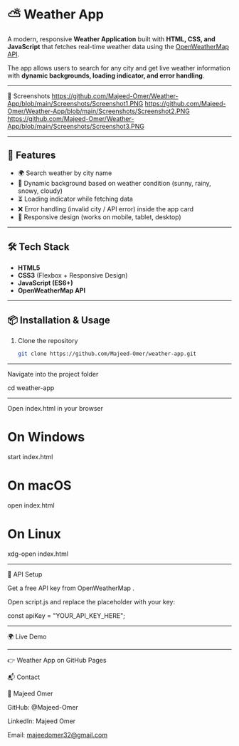# ⛅ Weather App

A modern, responsive **Weather Application** built with **HTML, CSS, and JavaScript** that fetches real-time weather data using the [OpenWeatherMap API](https://openweathermap.org/api).  

The app allows users to search for any city and get live weather information with **dynamic backgrounds, loading indicator, and error handling**.  

---

📸 Screenshots
https://github.com/Majeed-Omer/Weather-App/blob/main/Screenshots/Screenshot1.PNG
https://github.com/Majeed-Omer/Weather-App/blob/main/Screenshots/Screenshot2.PNG
https://github.com/Majeed-Omer/Weather-App/blob/main/Screenshots/Screenshot3.PNG

---

## 🚀 Features
- 🌍 Search weather by city name  
- 🎨 Dynamic background based on weather condition (sunny, rainy, snowy, cloudy)  
- ⏳ Loading indicator while fetching data  
- ❌ Error handling (invalid city / API error) inside the app card  
- 📱 Responsive design (works on mobile, tablet, desktop)  

---

## 🛠️ Tech Stack
- **HTML5**
- **CSS3** (Flexbox + Responsive Design)
- **JavaScript (ES6+)**
- **OpenWeatherMap API**

---

## 📦 Installation & Usage

1. Clone the repository  
   ```bash
   git clone https://github.com/Majeed-Omer/weather-app.git

---

Navigate into the project folder

cd weather-app

---

Open index.html in your browser

# On Windows
start index.html

# On macOS
open index.html

# On Linux
xdg-open index.html

---

🔑 API Setup

Get a free API key from OpenWeatherMap
.

Open script.js and replace the placeholder with your key:

const apiKey = "YOUR_API_KEY_HERE";

---

🌍 Live Demo

---

👉 Weather App on GitHub Pages

📬 Contact

👤 Majeed Omer

GitHub: @Majeed-Omer

LinkedIn: Majeed Omer

Email: majeedomer32@gmail.com
